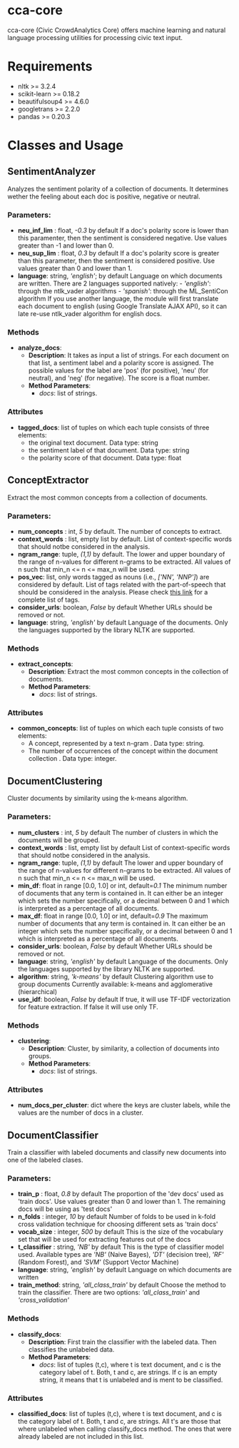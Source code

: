 # cca-core
cca-core  (Civic CrowdAnalytics Core) offers machine learning and natural language processing utilities for processing civic text input.

# Requirements
- nltk >= 3.2.4
- scikit-learn >= 0.18.2
- beautifulsoup4 >= 4.6.0
- googletrans >= 2.2.0
- pandas >= 0.20.3

# Classes and Usage

 ## SentimentAnalyzer
Analyzes the sentiment polarity of a collection of documents.
    It determines wether the feeling about each doc is positive,
    negative or neutral.

### Parameters:

- **neu_inf_lim** : float, *-0.3* by default
        If a doc's polarity score is lower than this paramenter, then the sentiment is considered negative. Use values greater than -1 and lower than 0.
 - **neu_sup_lim** : float, *0.3* by default
        If a doc's polarity score is greater than this parameter, then the sentiment is considered positive. Use values greater than 0 and lower than 1.
 - **language**: string, *'english'*; by default
        Language on which documents are written. There are 2 languages supported natively:
        - *'english'*: through the ntlk_vader algorithms
        - *'spanish'*: through the ML_SentiCon algorithm
        If you use another language, the module will first translate each  document to english (using Google Translate AJAX API), so it can late re-use ntlk_vader algorithm for english docs.
### Methods
- **analyze_docs**:
    - **Description**: It takes as input a list of strings. For each document on that list, a sentiment label and a polarity score is assigned. The possible values for the label are 'pos' (for positive), 'neu' (for neutral), and 'neg' (for negative). The score is a float number.
    - **Method Parameters**:
        - *docs*: list of strings.
### Attributes
- **tagged_docs**: list of tuples on which each tuple consists of three elements:
    - the original text document. Data type: string
    - the sentiment label of that document. Data type: string
    - the polarity score of that document. Data type: float


 ## ConceptExtractor
Extract the most common concepts from a collection of documents.
### Parameters:
- **num_concepts** : int, *5* by default.
        The number of concepts to extract.
 - **context_words** : list, empty list by default.
        List of context-specific words that should notbe considered in the analysis.
 -  **ngram_range**: tuple, *(1,1)* by default.
        The lower and upper boundary of the range of n-values for different n-grams to be extracted. All values of n such that min_n <= n <= max_n will be used.
  - **pos_vec**: list, only words tagged as nouns (i.e., *['NN', 'NNP']*) are considered by default. 
  List of tags related with the part-of-speech that should be considered in the analysis. Please check [this link](http://www.ling.upenn.edu/courses/Fall_2003/ling001/penn_treebank_pos.html) for a complete list of tags.
- **consider_urls**: boolean, *False* by default
         Whether URLs should be removed or not.
 - **language**: string, *'english'* by default
        Language of the documents. Only the languages supported by the
        library NLTK are supported.
### Methods
- **extract_concepts**:
    - **Description**: Extract the most common concepts in the collection of documents.
    - **Method Parameters**:
        - *docs*: list of strings.
### Attributes
- **common_concepts**: list of tuples on which each tuple consists of two elements:
    - A concept, represented by a text n-gram . Data type: string.
    - The number of occurrences of the concept within the document collection . Data type: integer.
        
 ## DocumentClustering
 Cluster documents by similarity using the k-means algorithm.
 ### Parameters:
 -  **num_clusters** : int, *5* by default
        The number of clusters in which the documents will be grouped.
 - **context_words** : list, empty list by default
        List of context-specific words that should notbe considered in the 
        analysis.
 - **ngram_range**: tuple, *(1,1)* by default
        The lower and upper boundary of the range of n-values for different 
        n-grams to be extracted. All values of n such that 
        min_n <= n <= max_n will be used.
 - **min_df**: float in range [0.0, 1.0] or int, default=*0.1*
        The minimum number of documents that any term is contained in. It 
        can either be an integer which sets the number specifically, or a 
        decimal between 0 and 1 which is interpreted as a percentage of all 
        documents.
 - **max_df**: float in range [0.0, 1.0] or int, default=*0.9*
        The maximum number of documents that any term is contained in. It 
        can either be an integer which sets the number specifically, or a 
        decimal between 0 and 1 which is interpreted as a percentage of all 
        documents.
- **consider_urls**: boolean, *False* by default
        Whether URLs should be removed or not.
- **language**: string, *'english'* by default
        Language of the documents. Only the languages supported by the
        library NLTK are supported.
- **algorithm**: string, *'k-means'* by default
        Clustering algorithm use to group documents
        Currently available: k-means and agglomerative (hierarchical)
-  **use_idf**: boolean, *False* by default
        If true, it will use TF-IDF vectorization for feature extraction.
        If false it will use only TF.
### Methods
- **clustering**:
    - **Description**: Cluster, by similarity, a collection of documents into groups.
    - **Method Parameters**:
        - *docs*: list of strings.
### Attributes
- **num_docs_per_cluster**: dict where the keys are cluster labels, while the values are the number of docs in a cluster.
    
 ## DocumentClassifier
 Train a classifier with labeled documents and classify new documents 
    into one of the labeled clases.
   ### Parameters:
   
   - **train_p** : float, *0.8* by default
        The proportion of the 'dev docs' used as 'train docs'.
        Use values greater than 0 and lower than 1.
        The remaining docs will be using as 'test docs'
-  **n_folds** : integer, *10* by default
        Number of folds to be used in k-fold cross validation technique for choosing different sets as 'train docs'
- **vocab_size** : integer, *500* by default
        This is the size of the vocabulary set that will be used for extracting
        features out of the docs
- **t_classifier** : string, *'NB'* by default
        This is the type of classifier model used. Available types are *'NB'* (Naive Bayes), *'DT'* (decision tree), *'RF'* (Random Forest), and *'SVM'* (Support Vector Machine)
- **language**: string, *'english'* by default
        Language on which documents are written
- **train_method**: string, *'all_class_train'* by default
        Choose the method to train the classifier. There are two options:
        *'all_class_train'* and *'cross_validation'*
### Methods
- **classify_docs**:
    - **Description**: First train the classifier with the labeled data.
        Then classifies the unlabeled data.
    - **Method Parameters**:
        - *docs*: list of tuples (t,c), where t is text document, and c is the category label of t. Both, t and c, are strings. If c is an empty string, it means that t is unlabeled and is ment to be classified.
### Attributes
- **classified_docs**:  list of tuples (t,c), where t is text document, and c is the category label of t. Both, t and c, are strings. All t's are those that where unlabeled when calling classify_docs method. The ones that were already labeled are not included in this list.
